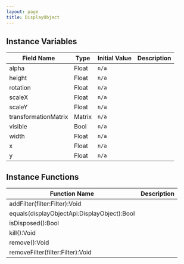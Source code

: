 ```yaml
---
layout: page
title: DisplayObject
---
```


## Instance Variables

| Field Name | Type | Initial Value | Description |
| ------------ | ------ | --------------- | ------------- |
| alpha | Float | `n/a` |  |
| height | Float | `n/a` |  |
| rotation | Float | `n/a` |  |
| scaleX | Float | `n/a` |  |
| scaleY | Float | `n/a` |  |
| transformationMatrix | Matrix | `n/a` |  |
| visible | Bool | `n/a` |  |
| width | Float | `n/a` |  |
| x | Float | `n/a` |  |
| y | Float | `n/a` |  |


## Instance Functions

| Function Name | Description |
| --------------- | ------------- |
| addFilter(filter:Filter):Void |  |
| equals(displayObjectApi:DisplayObject):Bool |  |
| isDisposed():Bool |  |
| kill():Void |  |
| remove():Void |  |
| removeFilter(filter:Filter):Void |  |


